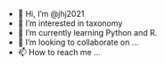 - 👋 Hi, I’m @jhj2021
- 👀 I’m interested in taxonomy
- 🌱 I’m currently learning Python and R.
- 💞️ I’m looking to collaborate on ...
- 📫 How to reach me ...

<!---
jhj2021/jhj2021 is a ✨ special ✨ repository because its `README.md` (this file) appears on your GitHub profile.
You can click the Preview link to take a look at your changes.
--->

